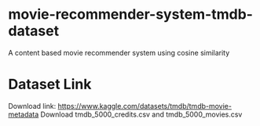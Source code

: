 # movie-recommender-system-tmdb-dataset
A content based movie recommender system using cosine similarity

# Dataset Link
Download link: https://www.kaggle.com/datasets/tmdb/tmdb-movie-metadata
Download tmdb_5000_credits.csv and tmdb_5000_movies.csv
